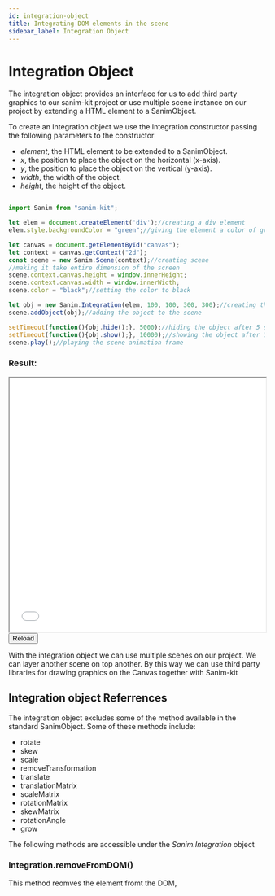 ```yaml
---
id: integration-object
title: Integrating DOM elements in the scene
sidebar_label: Integration Object
---
```


# Integration Object
The integration object provides an interface for us to add third party graphics to our sanim-kit project or use multiple scene instance on our project by extending a HTML element to a SanimObject.

To create an Integration object we use the Integration constructor passing the following parameters to the constructor
- *element*, the HTML element to be extended to a SanimObject.
- *x*, the position to place the object on the horizontal (x-axis).
- *y*, the position to place the object on the vertical (y-axis).
- *width*, the width of the object.
- *height*, the height of the object.

```js

import Sanim from "sanim-kit";

let elem = document.createElement('div');//creating a div element
elem.style.backgroundColor = "green";//giving the element a color of green

let canvas = document.getElementById("canvas");
let context = canvas.getContext("2d");
const scene = new Sanim.Scene(context);//creating scene
//making it take entire dimension of the screen
scene.context.canvas.height = window.innerHeight;
scene.context.canvas.width = window.innerWidth;
scene.color = "black";//setting the color to black

let obj = new Sanim.Integration(elem, 100, 100, 300, 300);//creating the integration object
scene.addObject(obj);//adding the object to the scene

setTimeout(function(){obj.hide();}, 5000);//hiding the object after 5 seconds
setTimeout(function(){obj.show();}, 10000);//showing the object after 10 seconds
scene.play();//playing the scene animation frame
```
### Result:
<iframe src="/demo/integration-object/index.html" id="demo-frame-1" style="width:100%; height: 500px; background-color: black;"></iframe><br/>
<button onclick="document.getElementById('demo-frame-1').contentDocument.location.reload(true);">Reload</button>

With the integration object we can use multiple scenes on our project. We can layer another scene on top another. By this way we can use third party libraries for drawing graphics on the Canvas together with Sanim-kit

## Integration object Referrences
The integration object excludes some of the method available in the standard SanimObject. Some of these methods include:
- rotate
- skew
- scale
- removeTransformation
- translate
- translationMatrix
- scaleMatrix
- rotationMatrix
- skewMatrix
- rotationAngle
- grow

The following methods are accessible under the *Sanim.Integration* object

### Integration.removeFromDOM()
This method reomves the element fromt the DOM,